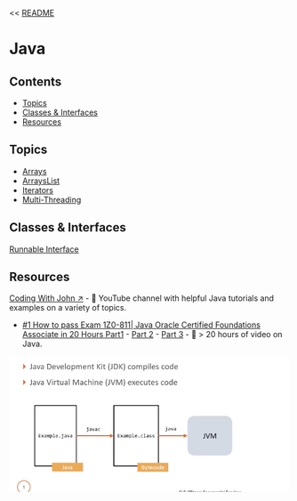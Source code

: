 << [README](./README.md)

# Java

## Contents
- [Topics](#topics)
- [Classes & Interfaces](#classes--interfaces)
- [Resources](#resources)

## Topics

- [Arrays](./Arrays.md)
- [ArraysList](./ArraysList.md)
- [Iterators](./Iterators.md)
- [Multi-Threading](./MultiThreading.md)

## Classes & Interfaces

[Runnable Interface](./MultiThreading.md#runnable-interface)

## Resources
[Coding With John ↗️](https://www.youtube.com/@CodingWithJohn/videos) - 🎥 YouTube channel with helpful Java tutorials and examples on a variety of topics.
- [#1 How to pass Exam 1Z0-811| Java Oracle Certified Foundations Associate in 20 Hours Part1](https://www.youtube.com/watch?v=Dzz-sb8huWk) - [Part 2](https://www.youtube.com/watch?v=C70IE3C9HiY) - [Part 3](https://www.youtube.com/watch?v=Ngl9awIcMXI) - 🎥 > 20 hours of video on Java.


![](./Images/JavatoJVM.png)